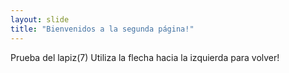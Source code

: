 ```yaml
---
layout: slide
title: "Bienvenidos a la segunda página!"
---
```

Prueba del lapiz(7)
Utiliza la flecha hacia la izquierda para volver!

